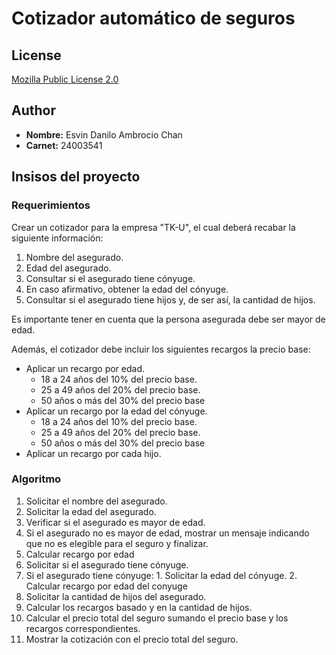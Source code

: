 # Cotizador automático de seguros 

## License

[Mozilla Public License 2.0](https://choosealicense.com/licenses/mpl-2.0/)

## Author

- **Nombre:** Esvin Danilo Ambrocio Chan
- **Carnet:** 24003541

## Insisos del proyecto

### Requerimientos

Crear un cotizador para la empresa "TK-U", el cual deberá recabar la siguiente información:

  1. Nombre del asegurado.
  2. Edad del asegurado.
  3. Consultar si el asegurado tiene cónyuge.
  4. En caso afirmativo, obtener la edad del cónyuge.
  5. Consultar si el asegurado tiene hijos y, de ser así, la cantidad de hijos.

Es importante tener en cuenta que la persona asegurada debe ser mayor de edad.

Además, el cotizador debe incluir los siguientes recargos la precio base:

  - Aplicar un recargo por edad.
    - 18 a 24 años del 10% del precio base.
    - 25 a 49 años del 20% del precio base.
    - 50 años o más del 30% del precio base
  - Aplicar un recargo por la edad del cónyuge.
    - 18 a 24 años del 10% del precio base.
    - 25 a 49 años del 20% del precio base.
    - 50 años o más del 30% del precio base
  - Aplicar un recargo por cada hijo.

### Algoritmo

  1. Solicitar el nombre del asegurado.
  2. Solicitar la edad del asegurado.
  3. Verificar si el asegurado es mayor de edad.
  4. Si el asegurado no es mayor de edad, mostrar un mensaje indicando que no es elegible para el seguro y finalizar.
  5. Calcular recargo por edad
  6. Solicitar si el asegurado tiene cónyuge.
  7. Si el asegurado tiene cónyuge:
    1. Solicitar la edad del cónyuge.
    2. Calcular recargo por edad del conyuge
  8. Solicitar la cantidad de hijos del asegurado.
  9. Calcular los recargos basado y en la cantidad de hijos.
  10. Calcular el precio total del seguro sumando el precio base y los recargos correspondientes.
  11. Mostrar la cotización con el precio total del seguro.
